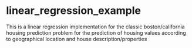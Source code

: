 # linear_regression_example
This is a linear regression implementation for the classic boston/california housing prediction problem for the prediction of housing values according to geographical location and house description/properties
